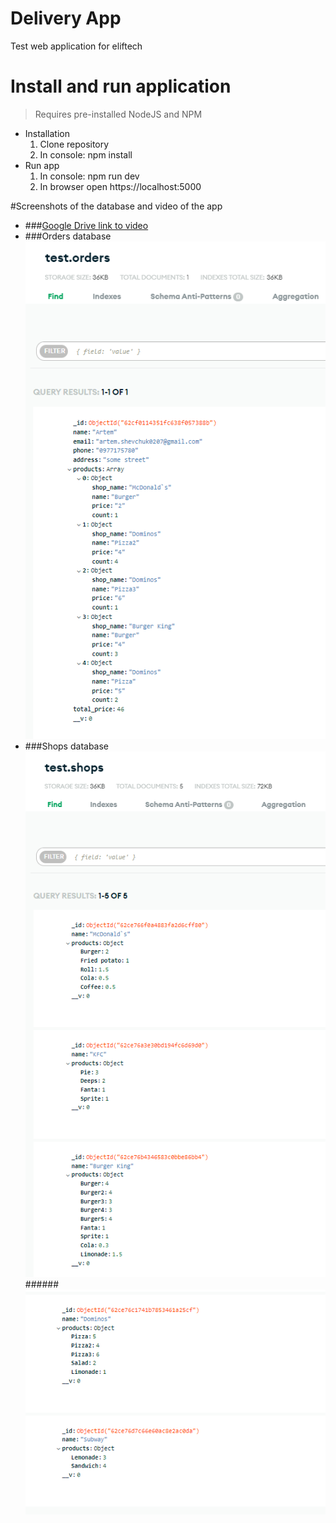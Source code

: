 # Delivery App
Test web application for eliftech

# Install and run application
> Requires pre-installed NodeJS and NPM
* Installation
  1. Clone repository
  2. In console: npm install
* Run app
  1. In console: npm run dev
  2. In browser open https://localhost:5000

#Screenshots of the database and video of the app
- ###[Google Drive link to video](https://drive.google.com/)
- ###Orders database
![Order database](images/OrdersDB.png)
- ###Shops database
![Shops database](images/ShopsDB.png)
######![Shops2 database](images/ShopsDB2.png)
